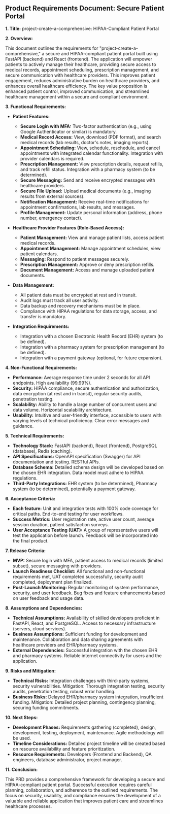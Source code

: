 ## Product Requirements Document: Secure Patient Portal

**1. Title:**  project-create-a-comprehensive: HIPAA-Compliant Patient Portal

**2. Overview:**

This document outlines the requirements for "project-create-a-comprehensive," a secure and HIPAA-compliant patient portal built using FastAPI (backend) and React (frontend).  The application will empower patients to actively manage their healthcare, providing secure access to medical records, appointment scheduling, prescription management, and secure communication with healthcare providers. This improves patient engagement, reduces administrative burden on healthcare providers, and enhances overall healthcare efficiency.  The key value proposition is enhanced patient control, improved communication, and streamlined healthcare management within a secure and compliant environment.

**3. Functional Requirements:**

* **Patient Features:**
    * **Secure Login with MFA:**  Two-factor authentication (e.g., using Google Authenticator or similar) is mandatory.
    * **Medical Record Access:** View, download (PDF format), and search medical records (lab results, doctor's notes, imaging reports).
    * **Appointment Scheduling:** View, schedule, reschedule, and cancel appointments with integrated calendar functionality.  Integration with provider calendars is required.
    * **Prescription Management:** View prescription details, request refills, and track refill status.  Integration with a pharmacy system (to be determined).
    * **Secure Messaging:** Send and receive encrypted messages with healthcare providers.
    * **Secure File Upload:** Upload medical documents (e.g., imaging results from external sources).
    * **Notification Management:** Receive real-time notifications for appointment confirmations, lab results, and messages.
    * **Profile Management:** Update personal information (address, phone number, emergency contact).

* **Healthcare Provider Features (Role-Based Access):**
    * **Patient Management:** View and manage patient lists, access patient medical records.
    * **Appointment Management:** Manage appointment schedules, view patient calendars.
    * **Messaging:** Respond to patient messages securely.
    * **Prescription Management:** Approve or deny prescription refills.
    * **Document Management:** Access and manage uploaded patient documents.

* **Data Management:**
    * All patient data must be encrypted at rest and in transit.
    * Audit logs must track all user activity.
    * Data backup and recovery mechanisms must be in place.
    * Compliance with HIPAA regulations for data storage, access, and transfer is mandatory.

* **Integration Requirements:**
    * Integration with a chosen Electronic Health Record (EHR) system (to be defined).
    * Integration with a pharmacy system for prescription management (to be defined).
    * Integration with a payment gateway (optional, for future expansion).


**4. Non-Functional Requirements:**

* **Performance:**  Average response time under 2 seconds for all API endpoints.  High availability (99.99%).
* **Security:**  HIPAA compliance, secure authentication and authorization, data encryption (at rest and in transit), regular security audits, penetration testing.
* **Scalability:**  Ability to handle a large number of concurrent users and data volume.  Horizontal scalability architecture.
* **Usability:**  Intuitive and user-friendly interface, accessible to users with varying levels of technical proficiency.  Clear error messages and guidance.


**5. Technical Requirements:**

* **Technology Stack:** FastAPI (backend), React (frontend), PostgreSQL (database), Redis (caching).
* **API Specifications:** OpenAPI specification (Swagger) for API documentation and testing. RESTful APIs.
* **Database Schema:**  Detailed schema design will be developed based on the chosen EHR integration.  Data model must adhere to HIPAA regulations.
* **Third-Party Integrations:** EHR system (to be determined), Pharmacy system (to be determined), potentially a payment gateway.


**6. Acceptance Criteria:**

* **Each feature:** Unit and integration tests with 100% code coverage for critical paths.  End-to-end testing for user workflows.
* **Success Metrics:** User registration rate, active user count, average session duration, patient satisfaction surveys.
* **User Acceptance Testing (UAT):**  A group of representative users will test the application before launch.  Feedback will be incorporated into the final product.


**7. Release Criteria:**

* **MVP:** Secure login with MFA, patient access to medical records (limited subset), secure messaging with providers.
* **Launch Readiness Checklist:**  All functional and non-functional requirements met, UAT completed successfully, security audit completed, deployment plan finalized.
* **Post-Launch Monitoring:**  Regular monitoring of system performance, security, and user feedback.  Bug fixes and feature enhancements based on user feedback and usage data.


**8. Assumptions and Dependencies:**

* **Technical Assumptions:**  Availability of skilled developers proficient in FastAPI, React, and PostgreSQL.  Access to necessary infrastructure (servers, cloud services).
* **Business Assumptions:**  Sufficient funding for development and maintenance.  Collaboration and data sharing agreements with healthcare providers and EHR/pharmacy systems.
* **External Dependencies:**  Successful integration with the chosen EHR and pharmacy systems.  Reliable internet connectivity for users and the application.


**9. Risks and Mitigation:**

* **Technical Risks:**  Integration challenges with third-party systems, security vulnerabilities.  Mitigation: Thorough integration testing, security audits, penetration testing, robust error handling.
* **Business Risks:**  Delayed EHR/pharmacy system integration, insufficient funding.  Mitigation:  Detailed project planning, contingency planning, securing funding commitments.


**10. Next Steps:**

* **Development Phases:**  Requirements gathering (completed), design, development, testing, deployment, maintenance.  Agile methodology will be used.
* **Timeline Considerations:**  Detailed project timeline will be created based on resource availability and feature prioritization.
* **Resource Requirements:**  Developers (Frontend and Backend), QA engineers, database administrator, project manager.


**11. Conclusion:**

This PRD provides a comprehensive framework for developing a secure and HIPAA-compliant patient portal.  Successful execution requires careful planning, collaboration, and adherence to the outlined requirements.  The focus on security, usability, and compliance ensures the development of a valuable and reliable application that improves patient care and streamlines healthcare processes.
